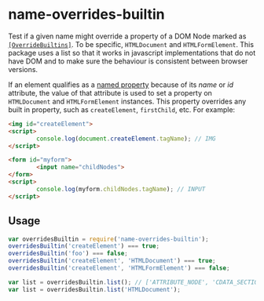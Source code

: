 name-overrides-builtin
======================
Test if a given name might override a property of a DOM Node marked as [`[OverrideBuiltins]`](http://www.w3.org/TR/WebIDL/#OverrideBuiltins). To be specific, `HTMLDocument` and `HTMLFormElement`. This package uses a list so that it works in javascript implementations that do not have DOM and to make sure the behaviour is consistent between browser versions. 

If an element qualifies as a [named property](http://www.w3.org/TR/WebIDL/#idl-named-properties) because of its _name_ or _id_ attribute, the value of that attribute is used to set a property on `HTMLDocument` and `HTMLFormElement` instances. This property overrides any built in property, such as `createElement`, `firstChild`, etc. For example:

```html
<img id="createElement">
<script>
        console.log(document.createElement.tagName); // IMG
</script>

<form id="myform">
        <input name="childNodes">
</form>
<script>
        console.log(myform.childNodes.tagName); // INPUT
</script>
```

Usage
-----
```javascript
var overridesBuiltin = require('name-overrides-builtin');
overridesBuiltin('createElement') === true;
overridesBuiltin('foo') === false;
overridesBuiltin('createElement', 'HTMLDocument') === true;
overridesBuiltin('createElement', 'HTMLFormElement') === false;

var list = overridesBuiltin.list(); // ['ATTRIBUTE_NODE', 'CDATA_SECTION_NODE', ...
var list = overridesBuiltin.list('HTMLDocument');
```
